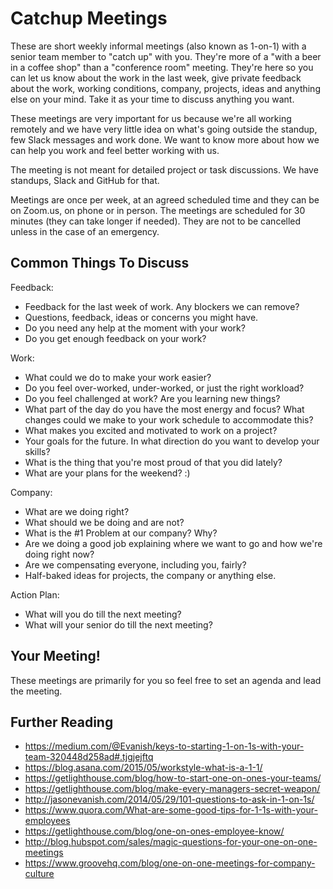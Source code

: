 # Catchup Meetings

These are short weekly informal meetings (also known as 1-on-1) with a senior team member to "catch up" with you. They're more of a "with a beer in a coffee shop" than a "conference room" meeting. They're here so you can let us know about the work in the last week, give private feedback about the work, working conditions, company, projects, ideas and anything else on your mind. Take it as your time to discuss anything you want.

These meetings are very important for us because we're all working remotely and we have very little idea on what's going outside the standup, few Slack messages and work done. We want to know more about how we can help you work and feel better working with us.

The meeting is not meant for detailed project or task discussions. We have standups, Slack and GitHub for that.

Meetings are once per week, at an agreed scheduled time and they can be on Zoom.us, on phone or in person. The meetings are scheduled for 30 minutes (they can take longer if needed). They are not to be cancelled unless in the case of an emergency.

## Common Things To Discuss

Feedback:

* Feedback for the last week of work. Any blockers we can remove?
* Questions, feedback, ideas or concerns you might have.
* Do you need any help at the moment with your work?
* Do you get enough feedback on your work?
 
Work: 
 
* What could we do to make your work easier?
* Do you feel over-worked, under-worked, or just the right workload?
* Do you feel challenged at work? Are you learning new things?
* What part of the day do you have the most energy and focus? What changes could we make to your work schedule to accommodate this?
* What makes you excited and motivated to work on a project?
* Your goals for the future. In what direction do you want to develop your skills?
* What is the thing that you're most proud of that you did lately?
* What are your plans for the weekend? :)

Company:

* What are we doing right?
* What should we be doing and are not?
* What is the #1 Problem at our company? Why?
* Are we doing a good job explaining where we want to go and how we're doing right now?
* Are we compensating everyone, including you, fairly?
* Half-baked ideas for projects, the company or anything else.
 
Action Plan:
 
* What will you do till the next meeting?
* What will your senior do till the next meeting?

## Your Meeting!

These meetings are primarily for you so feel free to set an agenda and lead the meeting. 

## Further Reading

* https://medium.com/@Evanish/keys-to-starting-1-on-1s-with-your-team-320448d258ad#.tjgjejftq
* https://blog.asana.com/2015/05/workstyle-what-is-a-1-1/
* https://getlighthouse.com/blog/how-to-start-one-on-ones-your-teams/
* https://getlighthouse.com/blog/make-every-managers-secret-weapon/
* http://jasonevanish.com/2014/05/29/101-questions-to-ask-in-1-on-1s/
* https://www.quora.com/What-are-some-good-tips-for-1-1s-with-your-employees
* https://getlighthouse.com/blog/one-on-ones-employee-know/
* http://blog.hubspot.com/sales/magic-questions-for-your-one-on-one-meetings
* https://www.groovehq.com/blog/one-on-one-meetings-for-company-culture
